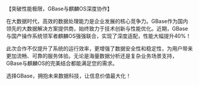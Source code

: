 【突破性能极限，GBase与麒麟OS深度协作】

在大数据时代，高效的数据处理能力是企业发展的核心竞争力。GBase作为国内领先的大数据解决方案提供商，始终致力于技术创新与性能优化。近期，GBase与国产操作系统领军者麒麟OS强强联合，实现了深度适配，性能大幅提升40%！

此次合作不仅提升了系统的运行效率，更增强了数据安全性和稳定性，为用户带来更加流畅、可靠的服务体验。无论是海量数据分析还是复杂业务场景支持，GBase与麒麟OS的完美结合都能满足您的需求。

选择GBase，拥抱未来数据科技，让信息价值最大化！